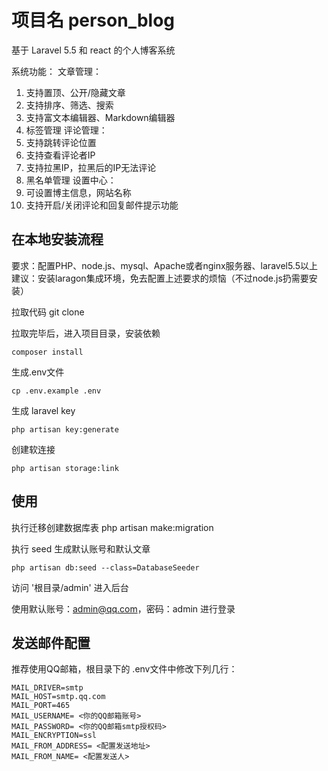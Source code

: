 # 项目名 person_blog

基于 Laravel 5.5 和 react 的个人博客系统

系统功能：
文章管理：
1. 支持置顶、公开/隐藏文章
2. 支持排序、筛选、搜索
3. 支持富文本编辑器、Markdown编辑器
4. 标签管理
评论管理：
1. 支持跳转评论位置
2. 支持查看评论者IP
3. 支持拉黑IP，拉黑后的IP无法评论
4. 黑名单管理
设置中心：
1. 可设置博主信息，网站名称
2. 支持开启/关闭评论和回复邮件提示功能


## 在本地安装流程
要求：配置PHP、node.js、mysql、Apache或者nginx服务器、laravel5.5以上
建议：安装laragon集成环境，免去配置上述要求的烦恼（不过node.js扔需要安装）

拉取代码
git clone 

拉取完毕后，进入项目目录，安装依赖

```
composer install
```

生成.env文件

```
cp .env.example .env
```

生成 laravel key

```
php artisan key:generate
```

创建软连接

```
php artisan storage:link
```

## 使用
执行迁移创建数据库表
php artisan make:migration

执行 seed 生成默认账号和默认文章

```
php artisan db:seed --class=DatabaseSeeder
```

访问 '根目录/admin' 进入后台

使用默认账号：admin@qq.com，密码：admin 进行登录




## 发送邮件配置

推荐使用QQ邮箱，根目录下的 .env文件中修改下列几行：

```
MAIL_DRIVER=smtp
MAIL_HOST=smtp.qq.com
MAIL_PORT=465
MAIL_USERNAME= <你的QQ邮箱账号>
MAIL_PASSWORD= <你的QQ邮箱smtp授权码>
MAIL_ENCRYPTION=ssl
MAIL_FROM_ADDRESS= <配置发送地址>
MAIL_FROM_NAME= <配置发送人>
```

